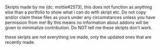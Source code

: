 Skripts made by me (dc: mottie#2573), this does not function as anything else than a portfolio to show what i can do with skript etc.
Do not copy and/or claim these files as yours under any circumstances unless you have permission from me! By this means no information about addons will be given to minimalize contribution. Do NOT tell me these skripts don't work.

these skripts are not everything ive made, only the updated ones that are recently made. 
